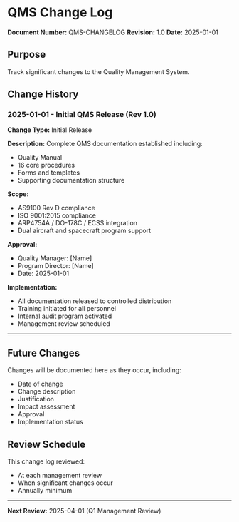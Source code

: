 # QMS Change Log

**Document Number:** QMS-CHANGELOG
**Revision:** 1.0
**Date:** 2025-01-01

## Purpose

Track significant changes to the Quality Management System.

## Change History

### 2025-01-01 - Initial QMS Release (Rev 1.0)

**Change Type:** Initial Release

**Description:**
Complete QMS documentation established including:
- Quality Manual
- 16 core procedures
- Forms and templates
- Supporting documentation structure

**Scope:**
- AS9100 Rev D compliance
- ISO 9001:2015 compliance
- ARP4754A / DO-178C / ECSS integration
- Dual aircraft and spacecraft program support

**Approval:**
- Quality Manager: [Name]
- Program Director: [Name]
- Date: 2025-01-01

**Implementation:**
- All documentation released to controlled distribution
- Training initiated for all personnel
- Internal audit program activated
- Management review scheduled

---

## Future Changes

Changes will be documented here as they occur, including:
- Date of change
- Change description
- Justification
- Impact assessment
- Approval
- Implementation status

## Review Schedule

This change log reviewed:
- At each management review
- When significant changes occur
- Annually minimum

---

**Next Review:** 2025-04-01 (Q1 Management Review)
